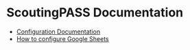 # ScoutingPASS Documentation

- [Configuration Documentation](Configuration.md)
- [How to configure Google Sheets](GoogleSheets.md)
